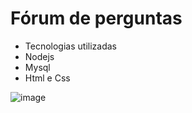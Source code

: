 # Fórum de perguntas
- Tecnologias utilizadas
- Nodejs
- Mysql
- Html e Css

![image](https://user-images.githubusercontent.com/83039172/225867130-a8d22fc1-2557-48ec-b3bb-bf3014a04980.png)
